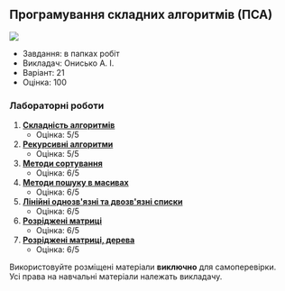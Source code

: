 ## Програмування складних алгоритмів (ПСА)

![](https://img.shields.io/badge/Programming%20lang-Java-informational?style=flat-square&logo=java&logoColor=white&color=5194f0)

- Завдання: в папках робіт
- Викладач: Онисько А. І.
- Варіант: 21
- Оцінка: 100 <br>

### Лабораторні роботи
1. [**Складність алгоритмів**](https://github.com/xairaven/KPI-Labs/tree/main/2ndSemester/Programming%20complex%20algorithms/Lab1)
   - Оцінка: 5/5
2. [**Рекурсивні алгоритми**](https://github.com/xairaven/KPI-Labs/tree/main/2ndSemester/Programming%20complex%20algorithms/Lab2)
   - Оцінка: 5/5
3. [**Методи сортування**](https://github.com/xairaven/KPI-Labs/tree/main/2ndSemester/Programming%20complex%20algorithms/Lab3)
   - Оцінка: 6/5
4. [**Методи пошуку в масивах**](https://github.com/xairaven/KPI-Labs/tree/main/2ndSemester/Programming%20complex%20algorithms/Lab4)
   - Оцінка: 6/5
5. [**Лінійні однозв'язні та двозв'язні списки**](https://github.com/xairaven/KPI-Labs/tree/main/2ndSemester/Programming%20complex%20algorithms/Lab5)
   - Оцінка: 6/5
6. [**Розріджені матриці**](https://github.com/xairaven/KPI-Labs/tree/main/2ndSemester/Programming%20complex%20algorithms/Lab6)
   - Оцінка: 6/5
7. [**Розріджені матриці, дерева**](https://github.com/xairaven/KPI-Labs/tree/main/2ndSemester/Programming%20complex%20algorithms/Lab7)
   - Оцінка: 6/5
   
Використовуйте розміщені матеріали **виключно** для самоперевірки.<br>
Усі права на навчальні матеріали належать викладачу.